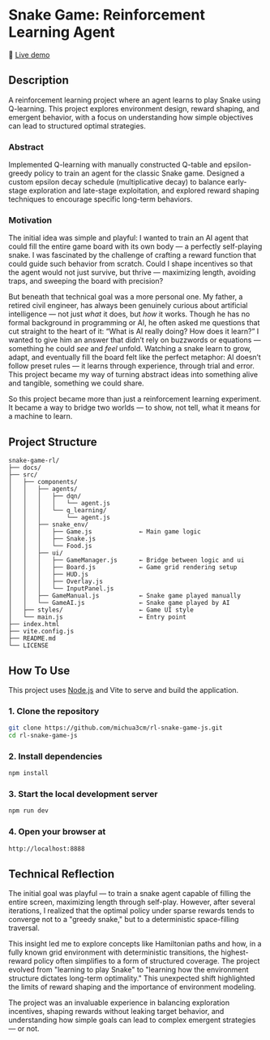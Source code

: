 # Snake Game: Reinforcement Learning Agent

🔗 [Live demo](https://michua3cm.github.io/rl-snake-game-js/)

## Description

A reinforcement learning project where an agent learns to play Snake using Q-learning. This project explores environment design, reward shaping, and emergent behavior, with a focus on understanding how simple objectives can lead to structured optimal strategies.

### Abstract

Implemented Q-learning with manually constructed Q-table and epsilon-greedy policy to train an agent for the classic Snake game. Designed a custom epsilon decay schedule (multiplicative decay) to balance early-stage exploration and late-stage exploitation, and explored reward shaping techniques to encourage specific long-term behaviors.

### Motivation

The initial idea was simple and playful: I wanted to train an AI agent that could fill the entire game board with its own body — a perfectly self-playing snake. I was fascinated by the challenge of crafting a reward function that could guide such behavior from scratch. Could I shape incentives so that the agent would not just survive, but thrive — maximizing length, avoiding traps, and sweeping the board with precision?

But beneath that technical goal was a more personal one. My father, a retired civil engineer, has always been genuinely curious about artificial intelligence — not just *what* it does, but *how* it works. Though he has no formal background in programming or AI, he often asked me questions that cut straight to the heart of it: “What is AI really doing? How does it learn?” I wanted to give him an answer that didn’t rely on buzzwords or equations — something he could *see* and *feel* unfold. Watching a snake learn to grow, adapt, and eventually fill the board felt like the perfect metaphor: AI doesn’t follow preset rules — it learns through experience, through trial and error. This project became my way of turning abstract ideas into something alive and tangible, something we could share.

So this project became more than just a reinforcement learning experiment. It became a way to bridge two worlds — to show, not tell, what it means for a machine to learn.

## Project Structure

```text
snake-game-rl/
├── docs/
├── src/
│   ├── components/
│   │   ├── agents/
│   │   │   ├── dqn/
│   │   │   │   └── agent.js
│   │   │   └── q_learning/
│   │   │       └── agent.js
│   │   ├── snake_env/
│   │   │   ├── Game.js             ← Main game logic
│   │   │   ├── Snake.js
│   │   │   └── Food.js
│   │   ├── ui/
│   │   │   ├── GameManager.js      ← Bridge between logic and ui
│   │   │   ├── Board.js            ← Game grid rendering setup
│   │   │   ├── HUD.js
│   │   │   ├── Overlay.js
│   │   │   └── InputPanel.js
│   │   ├── GameManual.js           ← Snake game played manually
│   │   └── GameAI.js               ← Snake game played by AI
│   ├── styles/                     ← Game UI style
│   └── main.js                     ← Entry point
├── index.html
├── vite.config.js
├── README.md
└── LICENSE
```

## How To Use

This project uses [Node.js](https://nodejs.org/en) and Vite to serve and build the application.

### 1. Clone the repository

```bash
git clone https://github.com/michua3cm/rl-snake-game-js.git
cd rl-snake-game-js
```

### 2. Install dependencies

```bash
npm install
```

### 3. Start the local development server

```bash
npm run dev
```

### 4. Open your browser at

```bash
http://localhost:8888
```

## Technical Reflection

The initial goal was playful — to train a snake agent capable of filling the entire screen, maximizing length through self-play. However, after several iterations, I realized that the optimal policy under sparse rewards tends to converge not to a "greedy snake," but to a deterministic space-filling traversal.

This insight led me to explore concepts like Hamiltonian paths and how, in a fully known grid environment with deterministic transitions, the highest-reward policy often simplifies to a form of structured coverage. The project evolved from "learning to play Snake" to "learning how the environment structure dictates long-term optimality." This unexpected shift highlighted the limits of reward shaping and the importance of environment modeling.

The project was an invaluable experience in balancing exploration incentives, shaping rewards without leaking target behavior, and understanding how simple goals can lead to complex emergent strategies — or not.

